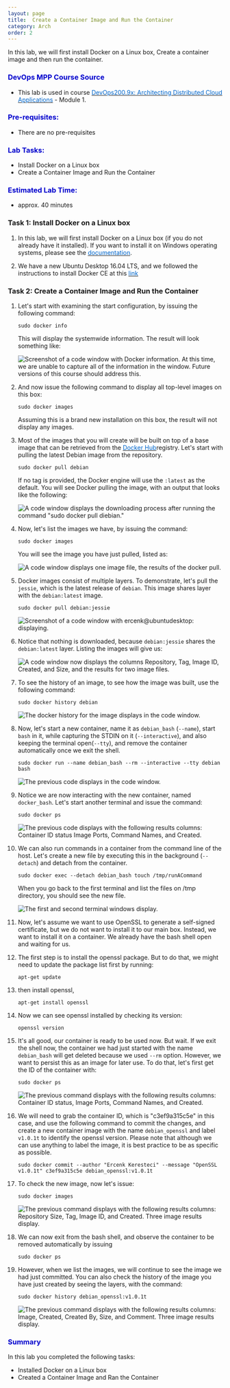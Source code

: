```yaml
---
layout: page
title:  Create a Container Image and Run the Container 
category: Arch
order: 2
---
```




In this lab, we will first install Docker on a Linux box, Create a container image and then run the container.


<h3><span style="color: #0000CD;">DevOps MPP Course Source </span></h3>

- This lab is used in course <a href="https://www.edx.org/course/architecting-distributed-cloud-microsoft-devops200-9x-1" target="_blank"><span style="color: #0066cc;" color="#0066cc">DevOps200.9x: Architecting Distributed Cloud Applications</span></a> - Module 1.


<h3><span style="color: #0000CD;"> Pre-requisites:</span></h3>

- There are no pre-requisites



<h3><span style="color: #0000CD;"> Lab Tasks:</span></h3> 

- Install Docker on a Linux box
- Create a Container Image and Run the Container 



<h3><span style="color: #0000CD;">Estimated Lab Time:</span></h3>

- approx. 40 minutes  




### Task 1: Install Docker on a Linux box


1. In this lab, we will first install Docker on a Linux box (if you do not already have it installed). If you want to install it on Windows operating systems, please see the <a href="https://docs.microsoft.com/en-us/virtualization/windowscontainers/about/" target="_blank"><span style="color: #0066cc;" color="#0066cc">documentation</span></a>.

2. We have a new Ubuntu Desktop 16.04 LTS, and we followed the instructions to install Docker CE at this <a href="https://docs.docker.com/engine/installation/linux/ubuntu/#recommended-extra-packages-for-trusty-1404" target="_blank"><span style="color: #0066cc;" color="#0066cc">link</span></a>



### Task 2: Create a Container Image and Run the Container 

1. Let's start with examining the start configuration, by issuing the following command:

    ```
    sudo docker info
    ```

    This will display the systemwide information. The result will look something like:

    ![Screenshot of a code window with Docker information. At this time, we are unable to capture all of the information in the window. Future versions of this course should address this.](../assets/createandruncontainer-jan2018/docker_info.png)

2. And now issue the following command to display all top-level images on this box:

    ```
    sudo docker images
    ```

    Assuming this is a brand new installation on this box, the result will not display any images.



3. Most of the images that you will create will be built on top of a base image that can be retrieved from the <a href="https://hub.docker.com/" target="_blank"><span style="color: #0066cc;" color="#0066cc">Docker Hub</span></a>registry. Let's start with pulling the latest Debian image from the repository. 

    ```
    sudo docker pull debian
    ```

    If no tag is provided, the Docker engine will use the `:latest` as the default. You will see Docker pulling the image, with an output that looks like the following:

    ![A code window displays the downloading process after running the command "sudo docker pull diebian."](../assets/createandruncontainer-jan2018/docker_pull.gif)

4. Now, let's list the images we have, by issuing the command:

    ```
    sudo docker images
    ```

    You will see the image you have just pulled, listed as:

    ![A code window displays one image file, the results of the docker pull.](../assets/createandruncontainer-jan2018/docker_images1.png)

5. Docker images consist of multiple layers. To demonstrate, let's pull the `jessie`, which is the latest release of `debian`. This image shares layer with the `debian:latest` image.

    ```
    sudo docker pull debian:jessie
    ```

    ![Screenshot of a code window with ercenk@ubuntudesktop: displaying.](../assets/createandruncontainer-jan2018/docker_pull_layer.gif)

6. Notice that nothing is downloaded, because `debian:jessie` shares the `debian:latest` layer. Listing the images will give us:

    ![A code window now displays the columns Repository, Tag, Image ID, Created, and Size, and the results for two image files.](../assets/createandruncontainer-jan2018/docker_images2.png)

7. To see the history of an image, to see how the image was built, use the following command:

    ```
    sudo docker history debian
    ```

    ![The docker history for the image displays in the code window.](../assets/createandruncontainer-jan2018/docker_history1.png)



8. Now, let's start a new container, name it as `debian_bash` (`--name`), start `bash` in it, while capturing the STDIN on it (`--interactive`), and also keeping the terminal open(`--tty`), and remove the container automatically once we exit the shell.

    ```
    sudo docker run --name debian_bash --rm --interactive --tty debian bash
    ```

    ![The previous code displays in the code window.](../assets/createandruncontainer-jan2018/docker_run.png)

9. Notice we are now interacting with the new container, named `docker_bash`. Let's start another terminal and issue the command: 

    ```
    sudo docker ps
    ```

    ![The previous code displays with the following results columns: Container ID status Image Ports, Command Names, and Created.](../assets/createandruncontainer-jan2018/docker_ps.png)

10. We can also run commands in a container from the command line of the host. Let's create a new file by executing this in the background (`--detach`) and detach from the container.

    ```
    sudo docker exec --detach debian_bash touch /tmp/runACommand
    ```

    When you go back to the first terminal and list the files on /tmp directory, you should see the new file.

    ![The first and second terminal windows display.](../assets/createandruncontainer-jan2018/docker_exec.png)

11. Now, let's assume we want to use OpenSSL to generate a self-signed certificate, but we do not want to install it to our main box. Instead, we want to install it on a container. We already have the bash shell open and waiting for us.

12. The first step is to install the openssl package. But to do that, we might need to update the package list first by running: 

    ```
    apt-get update
    ```

13. then install openssl,

    ```
    apt-get install openssl
    ```

14. Now we can see openssl installed by checking its version:

    ```
    openssl version
    ```

15. It's all good, our container is ready to be used now. But wait. If we exit the shell now, the container we had just started with the name `debian_bash` will get deleted because we used `--rm` option. However, we want to persist this as an image for later use. To do that, let's first get the ID of the container with:

    ```
    sudo docker ps
    ```

    ![The previous command displays with the following results columns: Container ID status, Image Ports, Command Names, and Created.](../assets/createandruncontainer-jan2018/docker_ps1.png)

16. We will need to grab the container ID, which is "c3ef9a315c5e" in this case, and use the following command to commit the changes, and create a new container image with the name `debian_openssl` and label `v1.0.1t` to identify the openssl version. Please note that although we can use anything to label the image, it is best practice to be as specific as possible.

    ```
    sudo docker commit --author "Ercenk Keresteci" --message "OpenSSL v1.0.1t" c3ef9a315c5e debian_openssl:v1.0.1t
    ```

17. To check the new image, now let's issue:

    ```
    sudo docker images
    ```

    ![The previous command displays with the following results columns: Repository Size, Tag, Image ID, and Created. Three image results display.](../assets/createandruncontainer-jan2018/docker_images3.png)

18. We can now exit from the bash shell, and observe the container to be removed automatically by issuing 

    ```
    sudo docker ps
    ```

19. However, when we list the images, we will continue to see the image we had just committed. You can also check the history of the image you have just created by seeing the layers, with the command:

    ```
    sudo docker history debian_openssl:v1.0.1t
    ```

    ![The previous command displays with the following results columns: Image, Created, Created By, Size, and Comment. Three image results display.](../assets/createandruncontainer-jan2018/docker_history2.png)


<h3><span style="color: #0000CD;"> Summary</span></h3>

In this lab you completed the following tasks:

- Installed Docker on a Linux box
- Created a Container Image and Ran the Container 